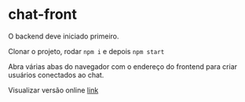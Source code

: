 # chat-front

O backend deve iniciado primeiro.

Clonar o projeto, rodar `npm i` e depois `npm start`

Abra várias abas do navegador com o endereço do frontend para criar usuários conectados ao chat.

Visualizar versão online [link](https://chat-emp-front.herokuapp.com/)